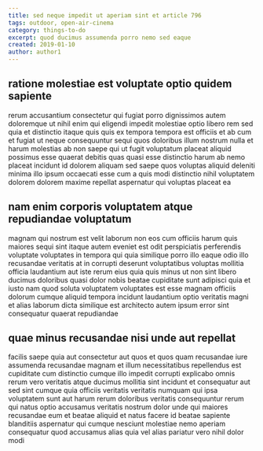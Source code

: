 ```yaml
---
title: sed neque impedit ut aperiam sint et article 796
tags: outdoor, open-air-cinema
category: things-to-do
excerpt: quod ducimus assumenda porro nemo sed eaque
created: 2019-01-10
author: author1
---
```


## ratione molestiae est voluptate optio quidem sapiente

rerum accusantium consectetur qui fugiat porro dignissimos autem doloremque ut nihil enim qui eligendi impedit molestiae optio libero rem sed quia et distinctio itaque quis quis ex tempora tempora est officiis et ab cum et fugiat ut neque consequuntur sequi quos doloribus illum nostrum nulla et harum molestias ab non saepe qui ut fugit voluptatum placeat aliquid possimus esse quaerat debitis quas quasi esse distinctio harum ab nemo placeat incidunt id dolorem aliquam sed saepe quos voluptas aliquid deleniti minima illo ipsum occaecati esse cum a quis modi distinctio nihil voluptatem dolorem dolorem maxime repellat aspernatur qui voluptas placeat ea

## nam enim corporis voluptatem atque repudiandae voluptatum

magnam qui nostrum est velit laborum non eos cum officiis harum quis maiores sequi sint itaque autem eveniet est odit perspiciatis perferendis voluptate voluptates in tempora qui quia similique porro illo eaque odio illo recusandae veritatis at in corrupti deserunt voluptatibus voluptas mollitia officia laudantium aut iste rerum eius quia quis minus ut non sint libero ducimus doloribus quasi dolor nobis beatae cupiditate sunt adipisci quia et iusto nam quod soluta voluptatem voluptates est esse magnam officiis dolorum cumque aliquid tempora incidunt laudantium optio veritatis magni et alias laborum dicta similique est architecto autem ipsum error sint consequatur quaerat repudiandae

## quae minus recusandae nisi unde aut repellat

facilis saepe quia aut consectetur aut quos et quos quam recusandae iure assumenda recusandae magnam et illum necessitatibus repellendus est cupiditate cum distinctio cumque illo impedit corrupti explicabo omnis rerum vero veritatis atque ducimus mollitia sint incidunt et consequatur aut sed sint cumque quia officiis veritatis veritatis numquam qui ipsa voluptatem sunt aut harum rerum doloribus veritatis consequuntur rerum qui natus optio accusamus veritatis nostrum dolor unde qui maiores recusandae eum et beatae aliquid et natus facere id beatae sapiente blanditiis aspernatur qui cumque nesciunt molestiae nemo aperiam consequatur quod accusamus alias quia vel alias pariatur vero nihil dolor modi
